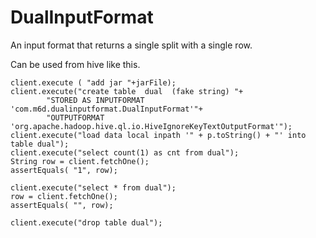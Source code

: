 DualInputFormat
===============

An input format that returns a single split with a single row.

Can be used from hive like this.

    client.execute ( "add jar "+jarFile);
    client.execute("create table  dual  (fake string) "+
            "STORED AS INPUTFORMAT 'com.m6d.dualinputformat.DualInputFormat'"+
            "OUTPUTFORMAT 'org.apache.hadoop.hive.ql.io.HiveIgnoreKeyTextOutputFormat'");
    client.execute("load data local inpath '" + p.toString() + "' into table dual");
    client.execute("select count(1) as cnt from dual");
    String row = client.fetchOne();
    assertEquals( "1", row);

    client.execute("select * from dual");
    row = client.fetchOne();
    assertEquals( "", row);

    client.execute("drop table dual");
